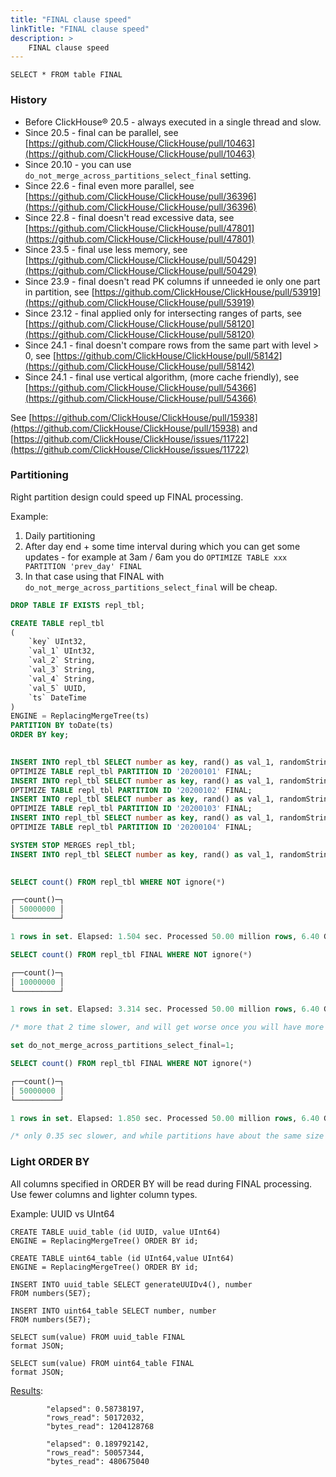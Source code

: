 ```yaml
---
title: "FINAL clause speed"
linkTitle: "FINAL clause speed"
description: >
    FINAL clause speed
---
```

`SELECT * FROM table FINAL`

### History

* Before ClickHouse® 20.5 - always executed in a single thread and slow.
* Since 20.5  - final can be parallel, see [https://github.com/ClickHouse/ClickHouse/pull/10463](https://github.com/ClickHouse/ClickHouse/pull/10463)
* Since 20.10 - you can use `do_not_merge_across_partitions_select_final` setting.
* Since 22.6  - final even more parallel, see [https://github.com/ClickHouse/ClickHouse/pull/36396](https://github.com/ClickHouse/ClickHouse/pull/36396)
* Since 22.8  - final doesn't read excessive data, see [https://github.com/ClickHouse/ClickHouse/pull/47801](https://github.com/ClickHouse/ClickHouse/pull/47801)
* Since 23.5  - final use less memory, see [https://github.com/ClickHouse/ClickHouse/pull/50429](https://github.com/ClickHouse/ClickHouse/pull/50429)
* Since 23.9  - final doesn't read PK columns if unneeded ie only one part in partition, see [https://github.com/ClickHouse/ClickHouse/pull/53919](https://github.com/ClickHouse/ClickHouse/pull/53919)
* Since 23.12 - final applied only for intersecting ranges of parts, see [https://github.com/ClickHouse/ClickHouse/pull/58120](https://github.com/ClickHouse/ClickHouse/pull/58120)
* Since 24.1  - final doesn't compare rows from the same part with level > 0, see [https://github.com/ClickHouse/ClickHouse/pull/58142](https://github.com/ClickHouse/ClickHouse/pull/58142)
* Since 24.1  - final use vertical algorithm, (more cache friendly), see [https://github.com/ClickHouse/ClickHouse/pull/54366](https://github.com/ClickHouse/ClickHouse/pull/54366)
  
See [https://github.com/ClickHouse/ClickHouse/pull/15938](https://github.com/ClickHouse/ClickHouse/pull/15938) and [https://github.com/ClickHouse/ClickHouse/issues/11722](https://github.com/ClickHouse/ClickHouse/issues/11722)

### Partitioning

Right partition design could speed up FINAL processing.

Example:
1. Daily partitioning
2. After day end + some time interval during which you can get some updates - for example at 3am / 6am you do `OPTIMIZE TABLE xxx PARTITION 'prev_day' FINAL`
3. In that case using that FINAL with `do_not_merge_across_partitions_select_final` will be cheap.

```sql
DROP TABLE IF EXISTS repl_tbl;

CREATE TABLE repl_tbl
(
    `key` UInt32,
    `val_1` UInt32,
    `val_2` String,
    `val_3` String,
    `val_4` String,
    `val_5` UUID,
    `ts` DateTime
)
ENGINE = ReplacingMergeTree(ts)
PARTITION BY toDate(ts)
ORDER BY key;

​
INSERT INTO repl_tbl SELECT number as key, rand() as val_1, randomStringUTF8(10) as val_2, randomStringUTF8(5) as val_3, randomStringUTF8(4) as val_4, generateUUIDv4() as val_5, '2020-01-01 00:00:00' as ts FROM numbers(10000000);
OPTIMIZE TABLE repl_tbl PARTITION ID '20200101' FINAL;
INSERT INTO repl_tbl SELECT number as key, rand() as val_1, randomStringUTF8(10) as val_2, randomStringUTF8(5) as val_3, randomStringUTF8(4) as val_4, generateUUIDv4() as val_5, '2020-01-02 00:00:00' as ts FROM numbers(10000000);
OPTIMIZE TABLE repl_tbl PARTITION ID '20200102' FINAL;
INSERT INTO repl_tbl SELECT number as key, rand() as val_1, randomStringUTF8(10) as val_2, randomStringUTF8(5) as val_3, randomStringUTF8(4) as val_4, generateUUIDv4() as val_5, '2020-01-03 00:00:00' as ts FROM numbers(10000000);
OPTIMIZE TABLE repl_tbl PARTITION ID '20200103' FINAL;
INSERT INTO repl_tbl SELECT number as key, rand() as val_1, randomStringUTF8(10) as val_2, randomStringUTF8(5) as val_3, randomStringUTF8(4) as val_4, generateUUIDv4() as val_5, '2020-01-04 00:00:00' as ts FROM numbers(10000000);
OPTIMIZE TABLE repl_tbl PARTITION ID '20200104' FINAL;

SYSTEM STOP MERGES repl_tbl;
INSERT INTO repl_tbl SELECT number as key, rand() as val_1, randomStringUTF8(10) as val_2, randomStringUTF8(5) as val_3, randomStringUTF8(4) as val_4, generateUUIDv4() as val_5, '2020-01-05 00:00:00' as ts FROM numbers(10000000);
​

SELECT count() FROM repl_tbl WHERE NOT ignore(*)

┌──count()─┐
│ 50000000 │
└──────────┘

1 rows in set. Elapsed: 1.504 sec. Processed 50.00 million rows, 6.40 GB (33.24 million rows/s., 4.26 GB/s.)

SELECT count() FROM repl_tbl FINAL WHERE NOT ignore(*)

┌──count()─┐
│ 10000000 │
└──────────┘

1 rows in set. Elapsed: 3.314 sec. Processed 50.00 million rows, 6.40 GB (15.09 million rows/s., 1.93 GB/s.)

/* more that 2 time slower, and will get worse once you will have more data */

set do_not_merge_across_partitions_select_final=1;

SELECT count() FROM repl_tbl FINAL WHERE NOT ignore(*)

┌──count()─┐
│ 50000000 │
└──────────┘

1 rows in set. Elapsed: 1.850 sec. Processed 50.00 million rows, 6.40 GB (27.03 million rows/s., 3.46 GB/s.)

/* only 0.35 sec slower, and while partitions have about the same size that extra cost will be about constant */

```

### Light ORDER BY 

All columns specified in ORDER BY will be read during FINAL processing.  Use fewer columns and lighter column types.

Example: UUID vs UInt64
```
CREATE TABLE uuid_table (id UUID, value UInt64) 
ENGINE = ReplacingMergeTree() ORDER BY id;

CREATE TABLE uint64_table (id UInt64,value UInt64)
ENGINE = ReplacingMergeTree() ORDER BY id;

INSERT INTO uuid_table SELECT generateUUIDv4(), number
FROM numbers(5E7);

INSERT INTO uint64_table SELECT number, number
FROM numbers(5E7);

SELECT sum(value) FROM uuid_table FINAL
format JSON;

SELECT sum(value) FROM uint64_table FINAL
format JSON;
```
[Results](https://fiddle.clickhouse.com/e2441e5d-ccb6-4f67-bee0-7cc2c4e3f43e):
```
		"elapsed": 0.58738197,
		"rows_read": 50172032,
		"bytes_read": 1204128768

		"elapsed": 0.189792142,
		"rows_read": 50057344,
		"bytes_read": 480675040
```

